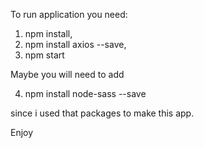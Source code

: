 To run application you need:

1) npm install,
2) npm install axios --save,
3) npm start

Maybe you will need to add 

4) npm install node-sass --save

since i used that packages to make this app.

Enjoy
